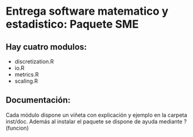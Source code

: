 # Entrega software matematico y estadistico: Paquete SME

## Hay cuatro modulos:
- discretization.R
- io.R
- metrics.R
- scaling.R
## Documentación:
Cada módulo dispone un viñeta con explicación y ejemplo en la carpeta inst/doc. Además al instalar el paquete se dispone de ayuda mediante ?(funcion)
